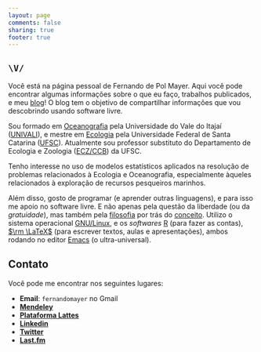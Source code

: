```yaml
---
layout: page
comments: false
sharing: true
footer: true
---
```


## `\V/`

Você está na página pessoal de Fernando de Pol Mayer. Aqui você pode encontrar algumas informações sobre o que eu faço, trabalhos publicados, e meu [blog](/blog)! O blog tem o objetivo de compartilhar informações que vou descobrindo usando software livre.

Sou formado em [Oceanografia](http://www.univali.br/oceano) pela Universidade do Vale do Itajaí ([UNIVALI](http://www.univali.br)), e mestre em [Ecologia](http://poseco.ufsc.br) pela Universidade Federal de Santa Catarina ([UFSC](http://ufsc.br)). Atualmente sou professor substituto do Departamento de Ecologia e Zoologia ([ECZ/CCB](http://ecz.ccb.ufsc.br/)) da UFSC.

Tenho interesse no uso de modelos estatísticos aplicados na resolução de problemas relacionados à Ecologia e Oceanografia, especialmente àqueles relacionados à exploração de recursos pesqueiros marinhos.

Além disso, gosto de programar (e aprender outras linguagens), e para isso me apoio no software livre. E não apenas pela questão da liberdade (ou da *gratuidade*), mas também pela [filosofia](http://www.gnu.org/philosophy/) por trás do [conceito](http://en.wikipedia.org/wiki/Open_source). Utilizo o sistema operacional [GNU/Linux](http://www.gnu.org/gnu/linux-and-gnu.html), e os *softwares* [R](http://r-project.org) (para fazer as contas), [$\rm \LaTeX$](http://www.latex-project.org/) (para escrever textos, aulas e apresentações), ambos rodando no editor [Emacs](http://www.gnu.org/software/emacs/) (o ultra-universal).

## Contato

Você pode me encontrar nos seguintes lugares:

* **Email**: `fernandomayer` no Gmail
* [**Mendeley**](http://www.mendeley.com/profiles/fernando-mayer)
* [**Plataforma Lattes**](http://lattes.cnpq.br/2222077812442414)
* [**Linkedin**](http://www.linkedin.com/pub/fernando-de-pol-mayer/56/48/36a)
* [**Twitter**](https://twitter.com/fernando_mayer)
* [**Last.fm**](http://www.last.fm/user/fernandomayer)

